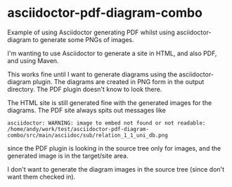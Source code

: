 # asciidoctor-pdf-diagram-combo
Example of using Asciidoctor generating PDF whilst using asciidoctor-diagram to generate some PNGs of images.


I'm wanting to use Asciidoctor to generate a site in HTML, and also PDF, and using Maven.

This works fine until I want to generate diagrams using the asciidoctor-diagram plugin. 
The diagrams are created in PNG form in the output directory. The PDF plugin doesn't know to look there.

The HTML site is still generated fine with the generated images for the diagrams.
The PDF site always spits out messages like

    asciidoctor: WARNING: image to embed not found or not readable: /home/andy/work/test/asciidoctor-pdf-diagram-combo/src/main/asciidoc/sub/relation_1_1_uni_db.png

since the PDF plugin is looking in the source tree only for images, and the generated image is in the target/site area.

I don't want to generate the diagram images in the source tree (since don't want them checked in).
